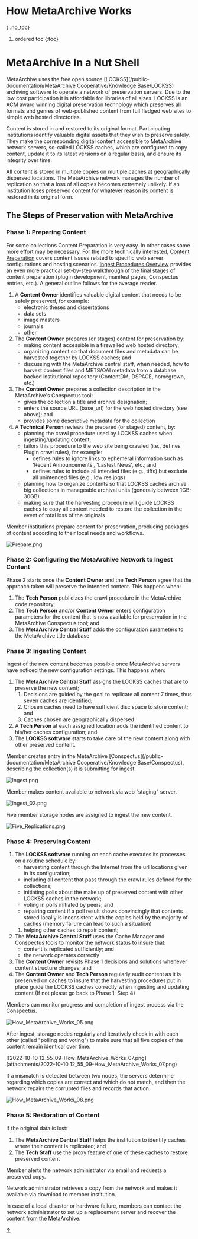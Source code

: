 # How MetaArchive Works  <a name="top"></a>
{:.no_toc}

1. ordered toc
{:toc}

# MetaArchive In a Nut Shell

MetaArchive uses the free open source  [LOCKSS](/public-documentation/MetaArchive Cooperative/Knowledge Base/LOCKSS) archiving software to operate a network of preservation servers. Due to the low cost participation it is affordable for libraries of all sizes. LOCKSS is an ACM award winning digital preservation technology which preserves all formats and genres of web-published content from full fledged web sites to simple web hosted directories.

Content is stored in and restored to its original format. Participating institutions identify valuable digital assets that they wish to preserve safely. They make the corresponding digital content accessible to MetaArchive network servers, so-called LOCKSS caches, which are configured to copy content, update it to its latest versions on a regular basis, and ensure its integrity over time.

All content is stored in multiple copies on multiple caches at geographically dispersed locations. The MetaArchive network manages the number of replication so that a loss of all copies becomes extremely unlikely. If an institution loses preserved content for whatever reason its content is restored in its original form.

## The Steps of Preservation with MetaArchive

### Phase 1: Preparing Content

For some collections Content Preparation is very easy. In other cases some more effort may be necessary. For the more technically interested, [Content Preparation](https://wiki.metaarchive.org/metawiki/index.php/DDPContentPreparation "DDPContentPreparation") covers content issues related to specific web server configurations and hosting scenarios. [Ingest Procedures Overview](https://wiki.metaarchive.org/metawiki/index.php/MetaArchive_Ingest_Procedures_Overview "MetaArchive Ingest Procedures Overview") provides an even more practical set-by-step walkthrough of the final stages of content preparation (plugin development, manifest pages, Conspectus entries, etc.). A general outline follows for the average reader.

1. A **Content Owner** identifies valuable digital content that needs to be safely preserved, for example:
	* electronic theses and dissertations
	* data sets
	* image masters
	* journals
	* other
2. The **Content Owner** prepares (or stages) content for preservation by:
	* making content accessible in a firewalled web hosted directory;
	* organizing content so that document files and metadata can be harvested together by LOCKSS caches; and
	* discussing with the MetaArchive central staff, when needed, how to harvest content files and METS/OAI metadata from a database backed institutional repository (ContentDM, DSPACE, homegrown, etc.)
3. The **Content Owner** prepares a collection description in the MetaArchive's Conspectus tool:
	* gives the collection a title and archive designation;
	* enters the source URL (base\_url) for the web hosted directory (see above); and
	* provides some descriptive metadata for the collection
4. A **Technical Person** reviews the prepared (or staged) content, by:
	* planning the crawl procedure used by LOCKSS caches when ingesting/updating content;
	* tailors this procedure to the web site being crawled (i.e., defines Plugin crawl rules), for example:
		+ defines rules to ignore links to ephemeral information such as 'Recent Announcements', 'Lastest News', etc.; and
		+ defines rules to include all intended files (e.g., tiffs) but exclude all unintended files (e.g., low res jpgs)
	* planning how to organize contents so that LOCKSS caches archive big collections in manageable archival units (generally between 1GB-30GB)
	* making sure that the harvesting procedure will guide LOCKSS caches to copy all content needed to restore the collection in the event of total loss of the originals

Member institutions prepare content for preservation, producing packages of content according to their local needs and workflows.

![Prepare.png](attachments/Prepare.png)

### Phase 2: Configuring the MetaArchive Network to Ingest Content

Phase 2 starts once the **Content Owner** and the **Tech Person** agree that the approach taken will preserve the intended content. This happens when:

1. The **Tech Person** publicizes the crawl procedure in the MetaArchive code repository;
2. The **Tech Person** and/or **Content Owner** enters configuration parameters for the content that is now available for preservation in the MetaArchive Conspectus tool; and
3. The **MetaArchive Central Staff** adds the configuration parameters to the MetaArchive title database

### Phase 3: Ingesting Content

Ingest of the new content becomes possible once MetaArchive servers have noticed the new configuration settings. This happens when:

1. The **MetaArchive Central Staff** assigns the LOCKSS caches that are to preserve the new content;
	1. Decisions are guided by the goal to replicate all content 7 times, thus seven caches are identified;
	2. Chosen caches need to have sufficient disc space to store content; and
	3. Caches chosen are geographically dispersed
2. A **Tech Person** at each assigned location adds the identified content to his/her caches configuration; and
3. The **LOCKSS software** starts to take care of the new content along with other preserved content.

Member creates entry in the MetaArchive [Conspectus](/public-documentation/MetaArchive Cooperative/Knowledge Base/Conspectus), describing the collection(s) it is submitting for ingest.

![Ingest.png](attachments/Ingest.png)

Member makes content available to network via web “staging” server.

![Ingest_02.png](attachments/Ingest_02.png)

Five member storage nodes are assigned to ingest the new content.

![Five_Replications.png](attachments/Five_Replications.png)

### Phase 4: Preserving Content

1. The **LOCKSS software** running on each cache executes its processes on a routine schedule by:
	* harvesting content through the Internet from the url locations given in its configuration;
	* including all content that pass through the crawl rules defined for the collections;
	* initiating polls about the make up of preserved content with other LOCKSS caches in the network;
	* voting in polls initiated by peers; and
	* repairing content if a poll result shows convincingly that contents stored locally is inconsistent with the copies held by the majority of caches (memory failure can lead to such a situation)
	1. helping other caches to repair content;
2. The **MetaArchive Central Staff** uses the Cache Manager and Conspectus tools to monitor the network status to insure that:
	* content is replicated sufficiently; and
	* the network operates correctly
3. The **Content Owner** revisits Phase 1 decisions and solutions whenever content structure changes; and
4. The **Content Owner** and **Tech Person** regularly audit content as it is preserved on caches to insure that the harvesting procedures put in place guide the LOCKSS caches correctly when ingesting and updating content (If not please go back to Phase 1, Step 4)

Members can monitor progress and completion of ingest process via the Conspectus.

![How_MetaArchive_Works_05.png](attachments/How_MetaArchive_Works_05.png)

After ingest, storage nodes regularly and iteratively check in with each other (called "polling and voting") to make sure that all five copies of the content remain identical over time.

![2022-10-10 12_55_09-How_MetaArchive_Works_07.png](attachments/2022-10-10 12_55_09-How_MetaArchive_Works_07.png)

If a mismatch is detected between two nodes, the servers determine regarding which copies are correct and which do not match, and then the network repairs the corrupted files and records that action.

![How_MetaArchive_Works_08.png](attachments/How_MetaArchive_Works_08.png)

### Phase 5: Restoration of Content

If the original data is lost:

1. The **MetaArchive Central Staff** helps the institution to identify caches where their content is replicated; and
2. The **Tech Staff** use the proxy feature of one of these caches to restore preserved content

Member alerts the network administrator via email and requests a preserved copy.

Network administrator retrieves a copy from the network and makes it available via download to member institution.

In case of a local disaster or hardware failure, members can contact the network administrator to set up a replacement server and recover the content from the MetaArchive.

<a class="top-link hide" href="#top">↑</a>